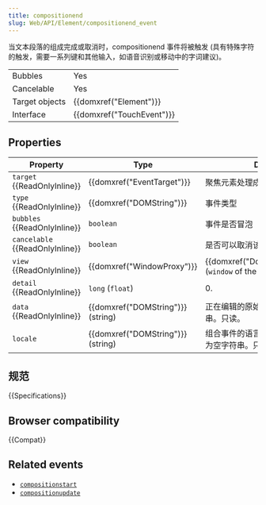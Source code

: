 ```yaml
---
title: compositionend
slug: Web/API/Element/compositionend_event
---
```


当文本段落的组成完成或取消时，compositionend 事件将被触发 (具有特殊字符的触发，需要一系列键和其他输入，如语音识别或移动中的字词建议)。

<table class="properties">
  <tbody>
    <tr>
      <td>Bubbles</td>
      <td>Yes</td>
    </tr>
    <tr>
      <td>Cancelable</td>
      <td>Yes</td>
    </tr>
    <tr>
      <td>Target objects</td>
      <td>{{domxref("Element")}}</td>
    </tr>
    <tr>
      <td>Interface</td>
      <td>{{domxref("TouchEvent")}}</td>
    </tr>
  </tbody>
</table>

## Properties

| Property                        | Type                              | Description                                                    |
| ------------------------------- | --------------------------------- | -------------------------------------------------------------- |
| `target` {{ReadOnlyInline}}     | {{domxref("EventTarget")}}        | 聚焦元素处理成分                                               |
| `type` {{ReadOnlyInline}}       | {{domxref("DOMString")}}          | 事件类型                                                       |
| `bubbles` {{ReadOnlyInline}}    | `boolean`                         | 事件是否冒泡                                                   |
| `cancelable` {{ReadOnlyInline}} | `boolean`                         | 是否可以取消该事件                                             |
| `view` {{ReadOnlyInline}}       | {{domxref("WindowProxy")}}        | {{domxref("Document.defaultView")}} (`window` of the document) |
| `detail` {{ReadOnlyInline}}     | `long` (`float`)                  | 0.                                                             |
| `data` {{ReadOnlyInline}}       | {{domxref("DOMString")}} (string) | 正在编辑的原始字符串，否则为空字符串。只读。                   |
| `locale`                        | {{domxref("DOMString")}} (string) | 组合事件的语言代码 (如果可用);否则，为空字符串。只读。         |

## 规范

{{Specifications}}

## Browser compatibility

{{Compat}}

## Related events

- [`compositionstart`](/zh-CN/docs/Web/API/Element/compositionstart_event)
- [`compositionupdate`](/zh-CN/docs/Web/API/Element/compositionupdate_event)
